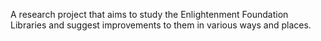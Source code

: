 A research project that aims to study the Enlightenment Foundation Libraries and suggest improvements to them in various ways and places.